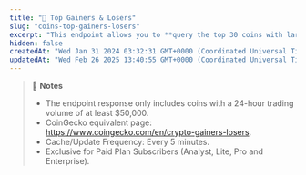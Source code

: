 ```yaml
---
title: "💼 Top Gainers & Losers"
slug: "coins-top-gainers-losers"
excerpt: "This endpoint allows you to **query the top 30 coins with largest price gain and loss by a specific time duration**"
hidden: false
createdAt: "Wed Jan 31 2024 03:32:31 GMT+0000 (Coordinated Universal Time)"
updatedAt: "Wed Feb 26 2025 13:40:55 GMT+0000 (Coordinated Universal Time)"
---
```

> 📘 **Notes**
> 
> - The endpoint response only includes coins with a 24-hour trading volume of at least $50,000.
> - CoinGecko equivalent page: <https://www.coingecko.com/en/crypto-gainers-losers>.
> - Cache/Update Frequency: Every 5 minutes.
> - Exclusive for Paid Plan Subscribers (Analyst, Lite, Pro and Enterprise).
